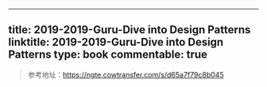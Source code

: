 
---
title: 2019-2019-Guru-Dive into Design Patterns
linktitle: 2019-2019-Guru-Dive into Design Patterns
type: book
commentable: true
---

> 参考地址：https://ngte.cowtransfer.com/s/d65a7f79c8b045

    